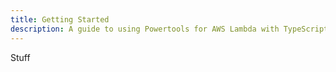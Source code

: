 ```yaml
---
title: Getting Started
description: A guide to using Powertools for AWS Lambda with TypeScript
---
```


<!-- markdownlint-disable MD043 -->

Stuff
